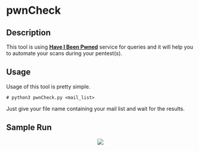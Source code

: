 # pwnCheck

<h2>Description</h2>

This tool is using **[Have I Been Pwned](https://haveibeenpwned.com)** service for queries and it will help you to automate your scans during your pentest(s).

<h2>Usage</h2>

Usage of this tool is pretty simple.

```
# python3 pwnCheck.py <mail_list>
```

Just give your file name containing your mail list and wait for the results. 

<h2>Sample Run</h2>
<p align="center"><img src="https://i.imgur.com/gcqqdQt.png"></p>
